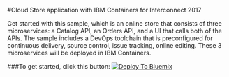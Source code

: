 #Cloud Store application with IBM Containers for Interconnect 2017

Get started with this sample, which is an online store that consists of three microservices: a Catalog API, an Orders API, and a UI that calls both of the APIs. The sample includes a DevOps toolchain that is preconfigured for continuous delivery, source control, issue tracking, online editing. These 3 microservices will be deployed in IBM Containers.

###To get started, click this button:
[![Deploy To Bluemix](https://bluemix.net/deploy/button_x2.png)](https://console.ng.bluemix.net/devops/setup/deploy/?repository=https%3A//github.com/interconnect2017/cloudstore-containers)
 
